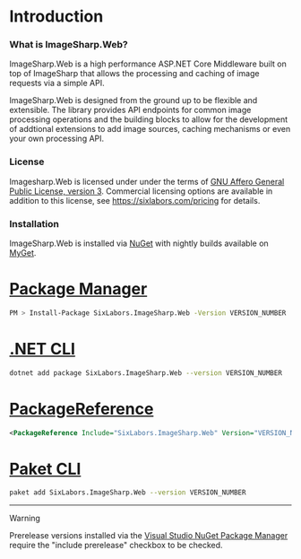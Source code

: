 # Introduction

### What is ImageSharp.Web?
ImageSharp.Web is a high performance ASP.NET Core Middleware built on top of ImageSharp that allows the processing and caching of image requests via a simple API.

ImageSharp.Web is designed from the ground up to be flexible and extensible. The library provides API endpoints for common image processing operations and the building blocks to allow for the development of addtional extensions to add image sources, caching mechanisms or even your own processing API.  

### License  
Imagesharp.Web is licensed under under the terms of [GNU Affero General
Public License, version 3](https://www.gnu.org/licenses/agpl-3.0.en.html). Commercial licensing options are available in addition to this license, see https://sixlabors.com/pricing for details.
  
### Installation
  
ImageSharp.Web is installed via [NuGet](https://www.nuget.org/packages/SixLabors.ImageSharp.Web) with nightly builds available on [MyGet](https://www.myget.org/feed/sixlabors/package/nuget/SixLabors.ImageSharp.Web).

# [Package Manager](#tab/tabid-1)

```bash
PM > Install-Package SixLabors.ImageSharp.Web -Version VERSION_NUMBER
```

# [.NET CLI](#tab/tabid-2)

```bash
dotnet add package SixLabors.ImageSharp.Web --version VERSION_NUMBER
```

# [PackageReference](#tab/tabid-3)

```xml
<PackageReference Include="SixLabors.ImageSharp.Web" Version="VERSION_NUMBER" />
```

# [Paket CLI](#tab/tabid-4)

```bash
paket add SixLabors.ImageSharp.Web --version VERSION_NUMBER
```

***

>[!WARNING]
>Prerelease versions installed via the [Visual Studio NuGet Package Manager](https://docs.microsoft.com/en-us/nuget/consume-packages/install-use-packages-visual-studio) require the "include prerelease" checkbox to be checked.